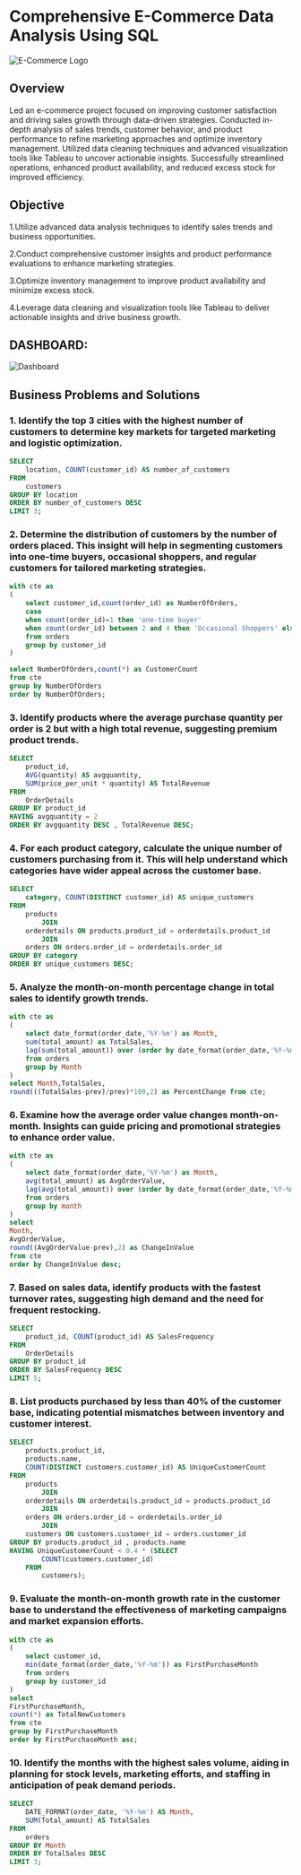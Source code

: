 # Comprehensive E-Commerce Data Analysis Using SQL
![E-Commerce Logo](https://github.com/Bhavana570/E-Commerce-Company/blob/16a76a48b84e791ac5e05559eb2511c8fd0b5d3c/e-commerce(pic).png)

## Overview
Led an e-commerce project focused on improving customer satisfaction and driving sales growth through data-driven strategies. Conducted in-depth analysis of sales trends, customer behavior, and product performance to refine marketing approaches and optimize inventory management. Utilized data cleaning techniques and advanced visualization tools like Tableau to uncover actionable insights. Successfully streamlined operations, enhanced product availability, and reduced excess stock for improved efficiency.

## Objective
1.Utilize advanced data analysis techniques to identify sales trends and business opportunities.

2.Conduct comprehensive customer insights and product performance evaluations to enhance marketing strategies.

3.Optimize inventory management to improve product availability and minimize excess stock.

4.Leverage data cleaning and visualization tools like Tableau to deliver actionable insights and drive business growth.


## DASHBOARD:
![Dashboard](https://github.com/Bhavana570/E-Commerce-Company/blob/main/Dashboard(E-Commerce%20Company).png)

## Business Problems and Solutions

### 1. Identify the top 3 cities with the highest number of customers to determine key markets for targeted marketing and logistic optimization.

```sql
SELECT 
    location, COUNT(customer_id) AS number_of_customers
FROM
    customers
GROUP BY location
ORDER BY number_of_customers DESC
LIMIT 3;
```

### 2. Determine the distribution of customers by the number of orders placed. This insight will help in segmenting customers into one-time buyers, occasional shoppers, and regular customers for tailored marketing strategies.

```sql
with cte as 
(
    select customer_id,count(order_id) as NumberOfOrders,
    case
    when count(order_id)=1 then 'one-time buyer'
    when count(order_id) between 2 and 4 then 'Occasional Shoppers' else 'Regular customers' end as customer_segment
    from orders
    group by customer_id
)

select NumberOfOrders,count(*) as CustomerCount
from cte
group by NumberOfOrders
order by NumberOfOrders;
```

### 3. Identify products where the average purchase quantity per order is 2 but with a high total revenue, suggesting premium product trends.

```sql
SELECT 
    product_id,
    AVG(quantity) AS avgquantity,
    SUM(price_per_unit * quantity) AS TotalRevenue
FROM
    OrderDetails
GROUP BY product_id
HAVING avgquantity = 2
ORDER BY avgquantity DESC , TotalRevenue DESC;
```

### 4. For each product category, calculate the unique number of customers purchasing from it. This will help understand which categories have wider appeal across the customer base.

```sql
SELECT 
    category, COUNT(DISTINCT customer_id) AS unique_customers
FROM
    products
        JOIN
    orderdetails ON products.product_id = orderdetails.product_id
        JOIN
    orders ON orders.order_id = orderdetails.order_id
GROUP BY category
ORDER BY unique_customers DESC;
```

### 5. Analyze the month-on-month percentage change in total sales to identify growth trends.

```sql
with cte as
(
    select date_format(order_date,'%Y-%m') as Month,
    sum(total_amount) as TotalSales,
    lag(sum(total_amount)) over (order by date_format(order_date,'%Y-%m')) as prev
    from orders
    group by Month
)
select Month,TotalSales,
round(((TotalSales-prev)/prev)*100,2) as PercentChange from cte;
```

### 6. Examine how the average order value changes month-on-month. Insights can guide pricing and promotional strategies to enhance order value.

```sql
with cte as
(
    select date_format(order_date,'%Y-%m') as Month,
    avg(total_amount) as AvgOrderValue,
    lag(avg(total_amount)) over (order by date_format(order_date,'%Y-%m'),avg(total_amount)) as prev
    from orders
    group by month
)
select 
Month,
AvgOrderValue,
round((AvgOrderValue-prev),2) as ChangeInValue
from cte
order by ChangeInValue desc;
```

### 7. Based on sales data, identify products with the fastest turnover rates, suggesting high demand and the need for frequent restocking.

```sql
SELECT 
    product_id, COUNT(product_id) AS SalesFrequency
FROM
    OrderDetails
GROUP BY product_id
ORDER BY SalesFrequency DESC
LIMIT 5;
```

### 8. List products purchased by less than 40% of the customer base, indicating potential mismatches between inventory and customer interest.

```sql
SELECT 
    products.product_id,
    products.name,
    COUNT(DISTINCT customers.customer_id) AS UniqueCustomerCount
FROM
    products
        JOIN
    orderdetails ON orderdetails.product_id = products.product_id
        JOIN
    orders ON orders.order_id = orderdetails.order_id
        JOIN
    customers ON customers.customer_id = orders.customer_id
GROUP BY products.product_id , products.name
HAVING UniqueCustomerCount < 0.4 * (SELECT 
        COUNT(customers.customer_id)
    FROM
        customers);
```

### 9. Evaluate the month-on-month growth rate in the customer base to understand the effectiveness of marketing campaigns and market expansion efforts.

```sql
with cte as
(
    select customer_id,
    min(date_format(order_date,'%Y-%m')) as FirstPurchaseMonth
    from orders
    group by customer_id
)
select 
FirstPurchaseMonth,
count(*) as TotalNewCustomers
from cte 
group by FirstPurchaseMonth
order by FirstPurchaseMonth asc;
```

### 10. Identify the months with the highest sales volume, aiding in planning for stock levels, marketing efforts, and staffing in anticipation of peak demand periods.

```sql
SELECT 
    DATE_FORMAT(order_date, '%Y-%m') AS Month,
    SUM(Total_amount) AS TotalSales
FROM
    orders
GROUP BY Month
ORDER BY TotalSales DESC
LIMIT 3;
```








